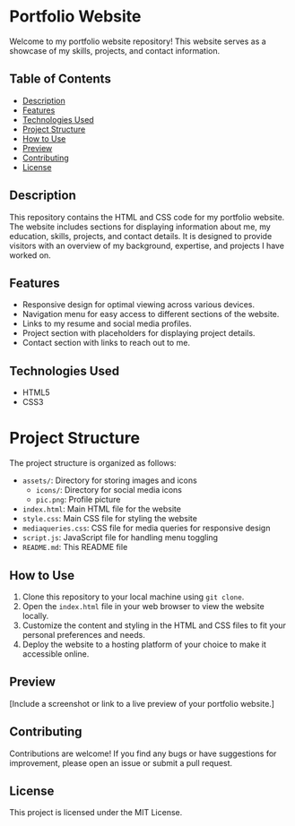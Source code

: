 # Portfolio Website

Welcome to my portfolio website repository! This website serves as a showcase of my skills, projects, and contact information.

## Table of Contents

- [Description](#description)
- [Features](#features)
- [Technologies Used](#technologies-used)
- [Project Structure](#project-structure)
- [How to Use](#how-to-use)
- [Preview](#preview)
- [Contributing](#contributing)
- [License](#license)

## Description

This repository contains the HTML and CSS code for my portfolio website. The website includes sections for displaying information about me, my education, skills, projects, and contact details. It is designed to provide visitors with an overview of my background, expertise, and projects I have worked on.

## Features

- Responsive design for optimal viewing across various devices.
- Navigation menu for easy access to different sections of the website.
- Links to my resume and social media profiles.
- Project section with placeholders for displaying project details.
- Contact section with links to reach out to me.

## Technologies Used

- HTML5
- CSS3

# Project Structure

The project structure is organized as follows:

- `assets/`: Directory for storing images and icons
  - `icons/`: Directory for social media icons
  - `pic.png`: Profile picture
- `index.html`: Main HTML file for the website
- `style.css`: Main CSS file for styling the website
- `mediaqueries.css`: CSS file for media queries for responsive design
- `script.js`: JavaScript file for handling menu toggling
- `README.md`: This README file



## How to Use

1. Clone this repository to your local machine using `git clone`.
2. Open the `index.html` file in your web browser to view the website locally.
3. Customize the content and styling in the HTML and CSS files to fit your personal preferences and needs.
4. Deploy the website to a hosting platform of your choice to make it accessible online.

## Preview

[Include a screenshot or link to a live preview of your portfolio website.]

## Contributing

Contributions are welcome! If you find any bugs or have suggestions for improvement, please open an issue or submit a pull request.

## License

This project is licensed under the MIT License.
